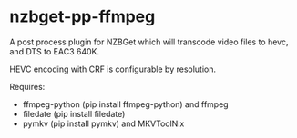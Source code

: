 # nzbget-pp-ffmpeg

A post process plugin for NZBGet which will transcode video files to hevc, and DTS to EAC3 640K.

HEVC encoding with CRF is configurable by resolution.

Requires:
- ffmpeg-python (pip install ffmpeg-python) and ffmpeg
- filedate (pip install filedate)
- pymkv (pip install pymkv) and MKVToolNix

